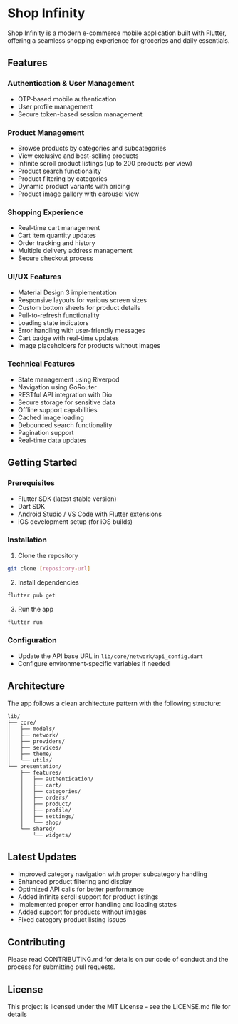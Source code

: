 # Shop Infinity

Shop Infinity is a modern e-commerce mobile application built with Flutter, offering a seamless shopping experience for groceries and daily essentials.

## Features

### Authentication & User Management
- OTP-based mobile authentication
- User profile management
- Secure token-based session management

### Product Management
- Browse products by categories and subcategories
- View exclusive and best-selling products
- Infinite scroll product listings (up to 200 products per view)
- Product search functionality
- Product filtering by categories
- Dynamic product variants with pricing
- Product image gallery with carousel view

### Shopping Experience
- Real-time cart management
- Cart item quantity updates
- Order tracking and history
- Multiple delivery address management
- Secure checkout process

### UI/UX Features
- Material Design 3 implementation
- Responsive layouts for various screen sizes
- Custom bottom sheets for product details
- Pull-to-refresh functionality
- Loading state indicators
- Error handling with user-friendly messages
- Cart badge with real-time updates
- Image placeholders for products without images

### Technical Features
- State management using Riverpod
- Navigation using GoRouter
- RESTful API integration with Dio
- Secure storage for sensitive data
- Offline support capabilities
- Cached image loading
- Debounced search functionality
- Pagination support
- Real-time data updates

## Getting Started

### Prerequisites
- Flutter SDK (latest stable version)
- Dart SDK
- Android Studio / VS Code with Flutter extensions
- iOS development setup (for iOS builds)

### Installation
1. Clone the repository
```bash
git clone [repository-url]
```

2. Install dependencies
```bash
flutter pub get
```

3. Run the app
```bash
flutter run
```

### Configuration
- Update the API base URL in `lib/core/network/api_config.dart`
- Configure environment-specific variables if needed

## Architecture

The app follows a clean architecture pattern with the following structure:

```
lib/
├── core/
│   ├── models/
│   ├── network/
│   ├── providers/
│   ├── services/
│   ├── theme/
│   └── utils/
└── presentation/
    ├── features/
    │   ├── authentication/
    │   ├── cart/
    │   ├── categories/
    │   ├── orders/
    │   ├── product/
    │   ├── profile/
    │   ├── settings/
    │   └── shop/
    └── shared/
        └── widgets/
```

## Latest Updates

- Improved category navigation with proper subcategory handling
- Enhanced product filtering and display
- Optimized API calls for better performance
- Added infinite scroll support for product listings
- Implemented proper error handling and loading states
- Added support for products without images
- Fixed category product listing issues

## Contributing

Please read CONTRIBUTING.md for details on our code of conduct and the process for submitting pull requests.

## License

This project is licensed under the MIT License - see the LICENSE.md file for details

